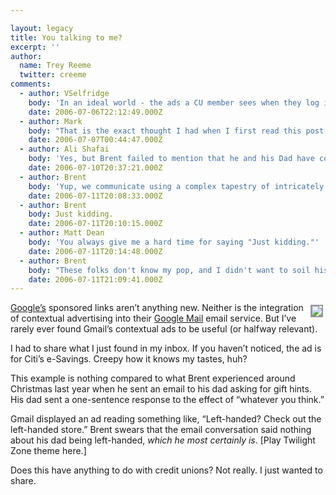 ```yaml
---

layout: legacy
title: You talking to me?
excerpt: ''
author:
  name: Trey Reeme
  twitter: creeme
comments:
  - author: VSelfridge
    body: 'In an ideal world - the ads a CU member sees when they log in to online banking would be just as "creepy"...'
    date: 2006-07-06T22:12:49.000Z
  - author: Mark
    body: "That is the exact thought I had when I first read this post! In fact, as a consumer I have come to <i>EXPECT</i> relevant advertising and find myself pretty put off by advertising that is not relevant to me. \n<br/><br/>\nTherefore my message to the marketing masses would be as follows:<br/>\nIf I am logged into your site, and you show me a random ad, I am likely to not only dismiss it, but also ignore any future ads you send my way. Take the extra effort to show me a relevant ad, and I'll reward you with a click, continue to pay attention to your ads, and maybe even give you some more of my business along the way."
    date: 2006-07-07T00:44:47.000Z
  - author: Ali Shafai
    body: 'Yes, but Brent failed to mention that he and his Dad have communication methods that only those gifted programmers at Google can detect without spoken or written words.'
    date: 2006-07-10T20:37:21.000Z
  - author: Brent
    body: 'Yup, we communicate using a complex tapestry of intricately woven profanities.'
    date: 2006-07-11T20:08:33.000Z
  - author: Brent
    body: Just kidding.
    date: 2006-07-11T20:10:15.000Z
  - author: Matt Dean
    body: 'You always give me a hard time for saying "Just kidding."'
    date: 2006-07-11T20:14:48.000Z
  - author: Brent
    body: "These folks don't know my pop, and I didn't want to soil his good name. \n\nRandall Dixon is a decent man, America."
    date: 2006-07-11T21:09:41.000Z
---
```


<p><img src="/images/legacy/citi_contextual.gif" style="float:right; border: 2px solid #999999; margin: 4px;"> <a href="http://www.google.com">Google&#8217;s</a> sponsored links aren&#8217;t anything new.  Neither is the integration of contextual advertising into their <a href="http://mail.google.com">Google Mail</a> email service.  But I&#8217;ve rarely ever found Gmail&#8217;s contextual ads to be useful (or halfway relevant).</p>
<p>I had to share what I just found in my inbox.  If you haven&#8217;t noticed, the ad is for Citi&#8217;s e-Savings.  Creepy how it knows my tastes, huh?</p>
<p>This example is nothing compared to what Brent experienced around Christmas last year when he sent an email to his dad asking for gift hints.  His dad sent a one-sentence response to the effect of &#8220;whatever you think.&#8221;</p>
<p>Gmail displayed an ad reading something like, &#8220;Left-handed?  Check out the left-handed store.&#8221;  Brent swears that the email conversation said nothing about his dad being left-handed, <em>which he most certainly is</em>.  [Play Twilight Zone theme here.]</p>
<p>Does this have anything to do with credit unions?  Not really.  I just wanted to share.</p>